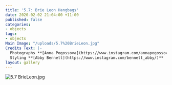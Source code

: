 ```yaml
---
title: '5.7: Brie Leon Hangbags'
date: 2020-02-02 21:04:00 +11:00
published: false
categories:
- objects
tags:
- objects
Main Image: "/uploads/5.7%20BrieLeon.jpg"
Credits Text: |-
  Photographs **[Anna Pogossova](https://www.instagram.com/annapogossova/)** at **[B&A](https://www.instagram.com/barepsau/)**
  Styling **[Abby Bennett](https://www.instagram.com/bennett_abby/)**
layout: gallery
---
```


![5.7 BrieLeon.jpg](/uploads/5.7%20BrieLeon.jpg)